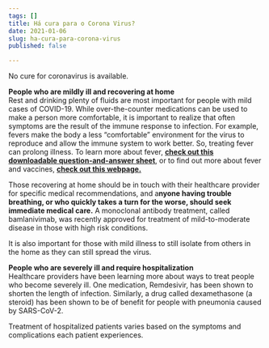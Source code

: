 ```yaml
---
tags: []
title: Há cura para o Corona Virus?
date: 2021-01-06
slug: ha-cura-para-corona-virus
published: false

---
```

No cure for coronavirus is available.

**People who are mildly ill and recovering at home**  
Rest and drinking plenty of fluids are most important for people with mild cases of COVID-19. While over-the-counter medications can be used to make a person more comfortable, it is important to realize that often symptoms are the result of the immune response to infection. For example, fevers make the body a less “comfortable” environment for the virus to reproduce and allow the immune system to work better. So, treating fever can prolong illness. To learn more about fever, [**check out this downloadable question-and-answer sheet**](https://media.chop.edu/data/files/pdfs/vaccine-education-center-infectious-diseases-fevers.pdf), or to find out more about fever and vaccines, [**check out this webpage.**](https://www.chop.edu/centers-programs/vaccine-education-center/vaccine-safety/fever-and-vaccines)

Those recovering at home should be in touch with their healthcare provider for specific medical recommendations, and a**nyone having trouble breathing, or who quickly takes a turn for the worse, should seek immediate medical care.** A monoclonal antibody treatment, called bamlanivimab, was recently approved for treatment of mild-to-moderate disease in those with high risk conditions.

It is also important for those with mild illness to still isolate from others in the home as they can still spread the virus.

**People who are severely ill and require hospitalization**  
Healthcare providers have been learning more about ways to treat people who become severely ill. One medication, Remdesivir, has been shown to shorten the length of infection. Similarly, a drug called dexamethasone (a steroid) has been shown to be of benefit for people with pneumonia caused by SARS-CoV-2.

Treatment of hospitalized patients varies based on the symptoms and complications each patient experiences.